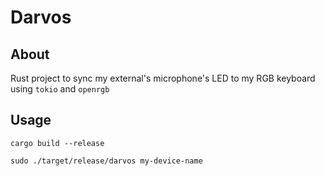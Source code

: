 # Darvos

## About
Rust project to sync my external's microphone's LED to my RGB keyboard using `tokio` and `openrgb`

## Usage
```
cargo build --release 
```

```
sudo ./target/release/darvos my-device-name
```

